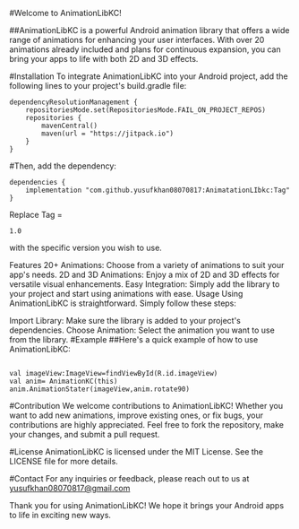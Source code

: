 #Welcome to AnimationLibKC!

##AnimationLibKC is a powerful Android animation library that offers a wide range of animations for enhancing your user interfaces. With over 20 animations already included and plans for continuous expansion, you can bring your apps to life with both 2D and 3D effects.

#Installation
To integrate AnimationLibKC into your Android project, add the following lines to your project's build.gradle file:
```
dependencyResolutionManagement {
    repositoriesMode.set(RepositoriesMode.FAIL_ON_PROJECT_REPOS)
    repositories {
        mavenCentral()
        maven(url = "https://jitpack.io")
    }
}
```
#Then, add the dependency:
```
dependencies {
    implementation "com.github.yusufkhan08070817:AnimatationLIbkc:Tag"
}

```
Replace Tag =
``` 
1.0
```
with the specific version you wish to use.

Features
20+ Animations: Choose from a variety of animations to suit your app's needs.
2D and 3D Animations: Enjoy a mix of 2D and 3D effects for versatile visual enhancements.
Easy Integration: Simply add the library to your project and start using animations with ease.
Usage
Using AnimationLibKC is straightforward. Simply follow these steps:

Import Library: Make sure the library is added to your project's dependencies.
Choose Animation: Select the animation you want to use from the library.
#Example
##Here's a quick example of how to use AnimationLibKC:
```

val imageView:ImageView=findViewById(R.id.imageView)
val anim= AnimationKC(this)
anim.AnimationStater(imageView,anim.rotate90)
```
#Contribution
We welcome contributions to AnimationLibKC! Whether you want to add new animations, improve existing ones, or fix bugs, your contributions are highly appreciated. Feel free to fork the repository, make your changes, and submit a pull request.

#License
AnimationLibKC is licensed under the MIT License. See the LICENSE file for more details.

#Contact
For any inquiries or feedback, please reach out to us at yusufkhan08070817@gmail.com

Thank you for using AnimationLibKC! We hope it brings your Android apps to life in exciting new ways.
